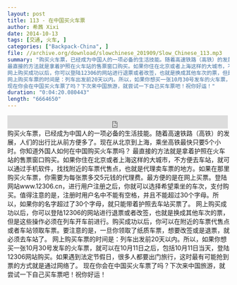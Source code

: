 ```yaml
---
layout: post
title: 113 - 在中国买火车票
author: 希茜 Xixi
date: 2014-10-13
tags: [交通, 火车, ]
categories: ["Backpack-China", ]
file: //archive.org/download/slowchinese_201909/Slow_Chinese_113.mp3
summary: "购买火车票，已经成为中国人的一项必备的生活技能。随着高速铁路（高铁）的发展，人们的出行比从前方便多了。现在从北京到上海，乘坐高铁最快只要5个小时。你知道外国人如何在中国购买火车票吗？  
最直接的方法就是拿着护照在火车站的售票窗口购买。如果你住在北京或者上海这样的大城市，不方便去车站，就可以通过手机软件，找找附近的车票代售点，也就是代理卖车票的地方。如果在那里购买火车票，你需要为每张票多交5元钱的代理费。最方便的是在网上买票。登陆网站www.12306.cn，进行用户注册之后，你就可以选择希望乘坐的车次，支付购买。值得注意的是，注册时用户名中不能有空格，并且不能超过30个字母。所以，如果你的名字超过了30个字母，就只能带着护照去车站买票了。  
网上购买成功以后，你可以登陆12306的网站进行退票或者改签，也就是换成其他车次的票，但是这些操作必须在列车开车前进行。购买成功以后，你可以在附近的车票代售点或者车站领取车票。要注意的是，一旦你领取了纸质车票，想要改签或是退票，就必须去车站了。  
网上购买车票的时间是：列车出发前20天以内。所以，如果你想买一张10月30号发车的火车票，就可以在10月11日之后，包括10月11日当天，登陆12306网站购买。如果遇到法定节假日，很多人都要出门旅行，这时最有可能抢到票的方式就是通过网络了。  
现在你会在中国买火车票了吗？下次来中国旅游，就尝试一下自己买车票吧！祝你好运！"
duration: "0:04:20.080443"
length: "6664650"
---
```


<iframe src="https://archive.org/embed/slowchinese_201909/Slow_Chinese_113.mp3" width="500" height="30" frameborder="0" webkitallowfullscreen="true" mozallowfullscreen="true" allowfullscreen></iframe>
购买火车票，已经成为中国人的一项必备的生活技能。随着高速铁路（高铁）的发展，人们的出行比从前方便多了。现在从北京到上海，乘坐高铁最快只要5个小时。你知道外国人如何在中国购买火车票吗？  
最直接的方法就是拿着护照在火车站的售票窗口购买。如果你住在北京或者上海这样的大城市，不方便去车站，就可以通过手机软件，找找附近的车票代售点，也就是代理卖车票的地方。如果在那里购买火车票，你需要为每张票多交5元钱的代理费。最方便的是在网上买票。登陆网站www.12306.cn，进行用户注册之后，你就可以选择希望乘坐的车次，支付购买。值得注意的是，注册时用户名中不能有空格，并且不能超过30个字母。所以，如果你的名字超过了30个字母，就只能带着护照去车站买票了。  
网上购买成功以后，你可以登陆12306的网站进行退票或者改签，也就是换成其他车次的票，但是这些操作必须在列车开车前进行。购买成功以后，你可以在附近的车票代售点或者车站领取车票。要注意的是，一旦你领取了纸质车票，想要改签或是退票，就必须去车站了。  
网上购买车票的时间是：列车出发前20天以内。所以，如果你想买一张10月30号发车的火车票，就可以在10月11日之后，包括10月11日当天，登陆12306网站购买。如果遇到法定节假日，很多人都要出门旅行，这时最有可能抢到票的方式就是通过网络了。  
现在你会在中国买火车票了吗？下次来中国旅游，就尝试一下自己买车票吧！祝你好运！
